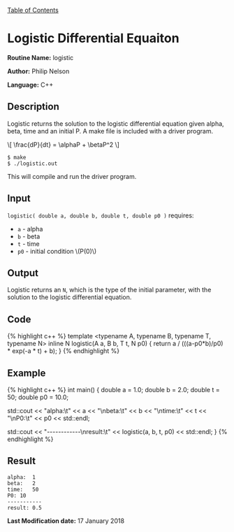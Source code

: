 <a href="https://philipnelson5.github.io/class-projects/MATH5620_NumericalSolutionsOfDifferentialEquations/SoftwareManual"> Table of Contents </a>
# Logistic Differential Equaiton

**Routine Name:** logistic

**Author:** Philip Nelson

**Language:** C++

## Description

Logistic returns the solution to the logistic differential equation given alpha, beta, time and an initial P. A make file is included with a driver program.

\\[ \frac{dP}{dt} = \alphaP + \betaP^2 \\]

```
$ make
$ ./logistic.out
```

This will compile and run the driver program.

## Input

`logistic( double a, double b, double t, double p0 )` requires:
* `a` - alpha
* `b` - beta
* `t` - time
* `p0` - initial condition \\(P(0)\\)

## Output

Logistic returns an `N`, which is the type of the initial parameter, with the solution to the logistic differential equation.

## Code
{% highlight c++ %}
template <typename A, typename B, typename T, typename N>
inline N logistic(A a, B b, T t, N p0)
{
  return a / (((a-p0*b)/p0) * exp(-a * t) + b);
}
{% endhighlight %}

## Example
{% highlight c++ %}
int main()
{
  double a = 1.0;
  double b = 2.0;
  double t = 50;
  double p0 = 10.0;

  std::cout << "alpha:\t" << a << "\nbeta:\t" << b << "\ntime:\t" << t << "\nP0:\t" << p0 << std::endl;

  std::cout << "------------\nresult:\t" << logistic(a, b, t, p0) << std::endl;
}
{% endhighlight %}

## Result
```
alpha:	1
beta:	2
time:	50
P0:	10
-----------
result:	0.5
```

**Last Modification date:** 17 January 2018
